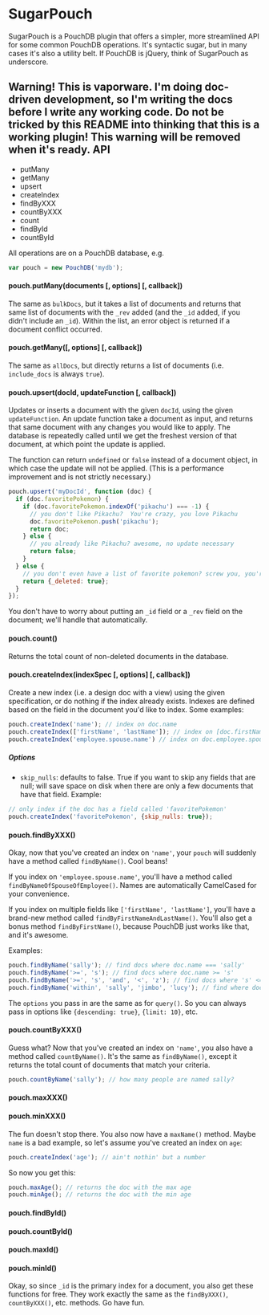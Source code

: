SugarPouch
==========

SugarPouch is a PouchDB plugin that offers a simpler, more streamlined API for some common PouchDB operations.  It's syntactic sugar, but in many cases it's also a utility belt. If PouchDB is jQuery, think of SugarPouch as underscore.

**Warning!  This is vaporware.  I'm doing doc-driven development, so I'm writing the docs before I write any working code.  Do not be tricked by this README into thinking that this is a working plugin!  This warning will be removed when it's ready.**
API
---

* putMany
* getMany
* upsert
* createIndex
* findByXXX
* countByXXX
* count
* findById
* countById

All operations are on a PouchDB database, e.g.

```js
var pouch = new PouchDB('mydb');
```

#### pouch.putMany(documents [, options] [, callback])

The same as `bulkDocs`, but it takes a list of documents and returns that same list of documents with the `_rev` added (and the `_id` added, if you didn't include an `_id`).  Within the list, an error object is returned if a document conflict occurred.

#### pouch.getMany([, options] [, callback])

The same as `allDocs`, but directly returns a list of documents (i.e. `include_docs` is always `true`).

#### pouch.upsert(docId, updateFunction [, callback])

Updates or inserts a document with the given `docId`, using the given `updateFunction`.  An update function take a document as input, and returns that same document with any changes you would like to apply.  The database is repeatedly called until we get the freshest version of that document, at which point the update is applied.

The function can return `undefined` or `false` instead of a document object, in which case the update will not be applied.  (This is a performance improvement and is not strictly necessary.)

```js
pouch.upsert('myDocId', function (doc) {
  if (doc.favoritePokemon) {
    if (doc.favoritePokemon.indexOf('pikachu') === -1) {
      // you don't like Pikachu?  You're crazy, you love Pikachu
      doc.favoritePokemon.push('pikachu');
      return doc;
    } else {
      // you already like Pikachu? awesome, no update necessary
      return false;
    }
  } else {
    // you don't even have a list of favorite pokemon? screw you, you're deleted
    return {_deleted: true};
  }
});
```

You don't have to worry about putting an `_id` field or a `_rev` field on the document; we'll handle that automatically.

#### pouch.count()

Returns the total count of non-deleted documents in the database.

#### pouch.createIndex(indexSpec [, options] [, callback])

Create a new index (i.e. a design doc with a view) using the given specification, or do nothing if the index already exists.  Indexes are defined based on the field in the document you'd like to index.  Some examples:

```js
pouch.createIndex('name'); // index on doc.name
pouch.createIndex(['firstName', 'lastName']); // index on [doc.firstName, doc.lastName]
pouch.createIndex('employee.spouse.name') // index on doc.employee.spouse.name
```

##### Options

* `skip_nulls`: defaults to false.  True if you want to skip any fields that are null; will save space on disk when there are only a few documents that have that field.  Example:

```js
// only index if the doc has a field called 'favoritePokemon'
pouch.createIndex('favoritePokemon', {skip_nulls: true});
```

#### pouch.findByXXX()

Okay, now that you've created an index on `'name'`, your `pouch` will suddenly have a method called `findByName()`.  Cool beans!

If you index on `'employee.spouse.name'`, you'll have a method called `findByNameOfSpouseOfEmployee()`.  Names are automatically CamelCased for your convenience.

If you index on multiple fields like `['firstName', 'lastName']`, you'll have a brand-new method called `findByFirstNameAndLastName()`. You'll also get a bonus method `findByFirstName()`, because PouchDB just works like that, and it's awesome.


Examples:

```js
pouch.findByName('sally'); // find docs where doc.name === 'sally'
pouch.findByName('>=', 's'); // find docs where doc.name >= 's'
pouch.findByName('>=', 's', 'and', '<', 'z'); // find docs where 's' <= doc.name < 'z'
pouch.findByName('within', 'sally', 'jimbo', 'lucy'); // find where doc.name is one of those 3
```

The `options` you pass in are the same as for `query()`.  So you can always pass in options like `{descending: true}`, `{limit: 10}`, etc.

#### pouch.countByXXX()

Guess what?  Now that you've created an index on `'name'`, you also have a method called `countByName()`.  It's the same as `findByName()`, except it returns the total count of documents that match your criteria.

```js
pouch.countByName('sally'); // how many people are named sally?
```

#### pouch.maxXXX()
#### pouch.minXXX()

The fun doesn't stop there.  You also now have a `maxName()` method.  Maybe `name` is a bad example, so let's assume you've created an index on `age`:

```js
pouch.createIndex('age'); // ain't nothin' but a number
```

So now you get this:

```js
pouch.maxAge(); // returns the doc with the max age
pouch.minAge(); // returns the doc with the min age
```

#### pouch.findById()
#### pouch.countById()
#### pouch.maxId()
#### pouch.minId()

Okay, so since `_id` is the primary index for a document, you also get these functions for free.  They work exactly the same as the `findByXXX()`, `countByXXX()`, etc. methods.  Go have fun.